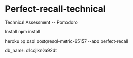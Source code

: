 # Perfect-recall-technical

Technical Assessment -- Pomodoro

Install
npm install

heroku pg:psql postgresql-metric-65157 --app perfect-recall

db_name: d1ccjlkn0a92dt
